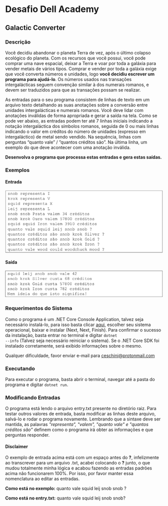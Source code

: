 # Desafio Dell Academy
## Galactic Converter
### Descrição
Você decidiu abandonar o planeta Terra de vez, após o último colapso ecológico do
planeta. Com os recursos que você possui, você pode comprar uma nave espacial,
deixar a Terra e voar por toda a galáxia para vender metais de vários tipos.
Comprar e vender por toda a galáxia exige que você converta números e unidades, logo
**você decidiu escrever um programa para ajudá-lo**.
Os números usados nas transações intergalácticas seguem convenção similar à dos
numerais romanos, e devem ser traduzidos para que as transações possam se realizar.

As entradas para o seu programa consistem de linhas de texto em um arquivo texto
detalhando as suas anotações sobre a conversão entre unidades intergalácticas e
numerais romanos. Você deve lidar com anotações inválidas de forma apropriada e gerar
a saída na tela.
Como se pode ver abaixo, as entradas podem ter até 7 linhas iniciais indicando a notação
intergaláctica dos símbolos romanos, seguida de 0 ou mais linhas indicando o valor em
créditos do número de unidades (expresso em intergaláctico) de metal sendo vendido.
Na sequência, linhas com perguntas “quanto vale” / ”quantos créditos são”. Na última
linha, um exemplo do que deve acontecer com uma anotação inválida.

**Desenvolva o programa que processa estas entradas e gera estas saídas.**

### Exemplos
#### Entrada
![Exemplo de entrada](/imgs/exemplo_entrada.png)
#### Saída
![Exemplo de saida](/imgs/exemplo_saida.png)

### Requerimentos do Sistema
Como o programa é um .NET Core Console Application, talvez seja necessário instalá-lo, para isso basta clicar [aqui](microsoft.com/net/core), escolher seu sistema operacional, baixar e instalar (Next, Next, Finish). Para confirmar o sucesso da instalação, basta entrar no terminal e digitar <code>dotnet --info</code> (Talvez seja necessário reiniciar o sistema). Se o .NET Core SDK foi instalado corretamente, será exibido informações sobre o mesmo.

Qualquer dificuldade, favor enviar e-mail para ceschini@protonmail.com

### Executando
Para executar o programa, basta abrir o terminal, navegar até a pasta do programa e digitar <code>dotnet run</code>.

### Modificando Entradas
O programa está lendo o arquivo entry.txt presente no diretório raiz. Para testar outros valores de entrada, basta modificar as linhas deste arquivo, salvá-lo e rodar o programa novamente. Lembrando que a sintaxe deve ser mantida, as palavras *"representa", "valem", "quanto vale" e "quantos créditos são"* definem como o programa irá obter as informações e que perguntas responder.

#### Disclaimer
O exemplo de entrada acima está com um espaço antes do **?**, infelizmente ao transcrever para um arquivo .txt, acabei colocando o **?** junto, o que mudou totalmente minha lógica e acabou fazendo as entradas padrões acima não funcionarem 100%. Por isso, por favor manter essa nomenclatura ao editar as entradas.

**Como está no exemplo:** quanto vale squid leij snob snob ?

**Como está no entry.txt:** quanto vale squid leij snob snob?
